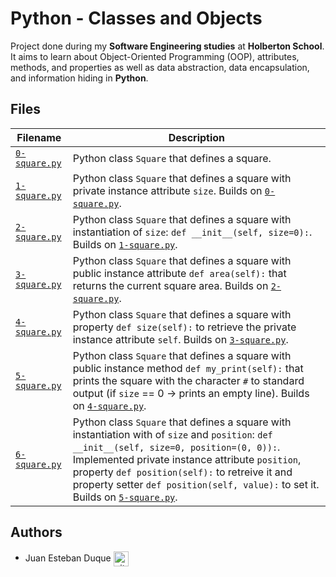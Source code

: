 # Python - Classes and Objects

Project done during my **Software Engineering studies** at **Holberton School**. It aims to learn about Object-Oriented Programming (OOP), attributes, methods, and properties as well as data abstraction, data encapsulation, and information hiding in **Python**.

## Files
| Filename | Description |
| -------- | ----------- |
| [`0-square.py`](./0-square.py) | Python class `Square` that defines a square. |
| [`1-square.py`](./1-square.py) | Python class `Square` that defines a square with private instance attribute `size`. Builds on [`0-square.py`](./0-square.py). |
| [`2-square.py`](./2-square.py) | Python class `Square` that defines a square with instantiation of `size`: `def __init__(self, size=0):`. Builds on [`1-square.py`](./1-square.py). |
| [`3-square.py`](./3-square.py) | Python class `Square` that defines a square with public instance attribute `def area(self):` that returns the current square area. Builds on [`2-square.py`](./2-square.py). |
| [`4-square.py`](./4-square.py) | Python class `Square` that defines a square with property `def size(self):` to retrieve the private instance attribute `self`. Builds on [`3-square.py`](./3-square.py). |
| [`5-square.py`](./5-square.py) | Python class `Square` that defines a square with public instance method `def my_print(self):` that prints the square with the character `#` to standard output (if `size` == 0 -> prints an empty line). Builds on [`4-square.py`](./4-square.py). |
| [`6-square.py`](./6-square.py) | Python class `Square` that defines a square with instantiation with of `size` and `position`: `def __init__(self, size=0, position=(0, 0)):`. Implemented private instance attribute `position`, property `def position(self):` to retreive it and property setter `def position(self, value):` to set it. Builds on [`5-square.py`](./5-square.py). |

## Authors

* Juan Esteban Duque <a href="https://github.com/Juanesduque1" rel="nofollow"><img align="center" alt="github" src="https://www.vectorlogo.zone/logos/github/github-tile.svg" height="24" /></a>
